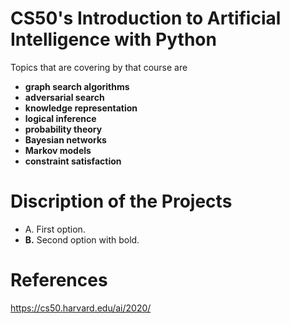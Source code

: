 # CS50's Introduction to Artificial Intelligence with Python
Topics that are covering by that course are
- **graph search algorithms** 
- **adversarial search**
- **knowledge representation**
- **logical inference** 
- **probability theory** 
- **Bayesian networks**
- **Markov models**
- **constraint satisfaction**
  
  


#  Discription of the Projects

- A. First option.
- **B.** Second option with bold.

#  References
https://cs50.harvard.edu/ai/2020/
